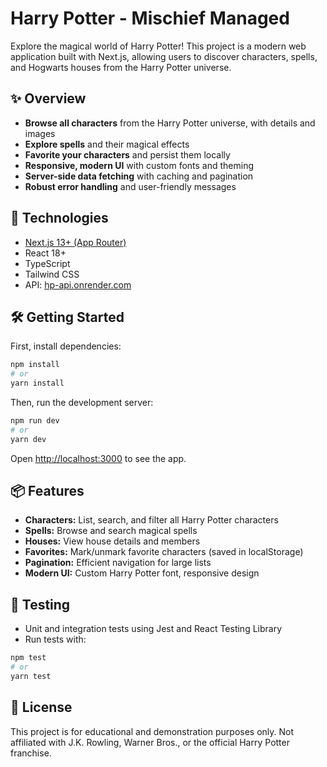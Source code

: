 # Harry Potter - Mischief Managed

Explore the magical world of Harry Potter! This project is a modern web application built with Next.js, allowing users to discover characters, spells, and Hogwarts houses from the Harry Potter universe.

## ✨ Overview

- **Browse all characters** from the Harry Potter universe, with details and images
- **Explore spells** and their magical effects
- **Favorite your characters** and persist them locally
- **Responsive, modern UI** with custom fonts and theming
- **Server-side data fetching** with caching and pagination
- **Robust error handling** and user-friendly messages

## 🚀 Technologies

- [Next.js 13+ (App Router)](https://nextjs.org/)
- React 18+
- TypeScript
- Tailwind CSS
- API: [hp-api.onrender.com](https://hp-api.onrender.com/)

## 🛠️ Getting Started

First, install dependencies:

```bash
npm install
# or
yarn install
```

Then, run the development server:

```bash
npm run dev
# or
yarn dev
```

Open [http://localhost:3000](http://localhost:3000) to see the app.

## 📦 Features

- **Characters:** List, search, and filter all Harry Potter characters
- **Spells:** Browse and search magical spells
- **Houses:** View house details and members
- **Favorites:** Mark/unmark favorite characters (saved in localStorage)
- **Pagination:** Efficient navigation for large lists
- **Modern UI:** Custom Harry Potter font, responsive design

## 🧪 Testing

- Unit and integration tests using Jest and React Testing Library
- Run tests with:

```bash
npm test
# or
yarn test
```

## 📄 License

This project is for educational and demonstration purposes only. Not affiliated with J.K. Rowling, Warner Bros., or the official Harry Potter franchise.
